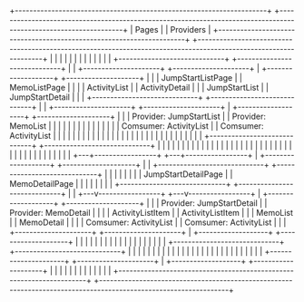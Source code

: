 +---------------------------------------------------------------------+ +-----------------------------------------------------------------------------------------------------------------+
| Pages | | Providers |
+---------------------------------------------------------------------+ +-----------------------------------------------------------------------------------------------------------------+
| | | |
| | | |
| | | |
| +-----------------------------+ +-----------------------------+ | | +---------------------+ +---------------------+ | +-------------------+ +--------------------+ |
| | JumpStartListPage | | MemoListPage | | | | ActivityList | | ActivityDetail | | | JumpStartList | | JumpStartDetail | |
| +-----------------------------+ +-----------------------------+ | | +---------------------+ +---------------------+ | +-------------------+ +--------------------+ |
| | Provider: JumpStartList | | Provider: MemoList | | | | | | | | | | | | |
| | Comsumer: ActivityList | | Comsumer: ActivityList | | | | | | | | | | | | |
| | | | | | | | | | | | | | | | |
| +-----------------------------+ +-----------------------------+ | | | | | | | | | | | |
| | | | | | | | | | | | |
| | | | | | | | | | | | |
| | | +---+-----------------+ +---+-----------------+ | +-------------------+ +--------------------+ |
| +-----------------------------+ +-----------------------------+ | | | | | |
| | JumpStartDetailPage | | MemoDetailPage | | | | | | |
| +-----------------------------+ +-----------------------------+ | | +---v-----------------+ +---v-----------------+ | +-------------------+ +--------------------+ |
| | Provider: JumpStartDetail | | Provider: MemoDetail | | | | ActivityListItem | | ActivityListItem | | | MemoList | | MemoDetail | |
| | Comsumer: ActivityList | | Comsumer: ActivityList | | | +---------------------+ +---------------------+ | +-------------------+ +--------------------+ |
| | | | | | | | | | | | | | | | |
| +-----------------------------+ +-----------------------------+ | | | | | | | | | | | |
| | | | | | | | | | | | |
| | | +---------------------+ +---------------------+ | +-------------------+ +--------------------+ |
| | | |
| | | |
| | | |
+---------------------------------------------------------------------+ +-----------------------------------------------------------------------------------------------------------------+
